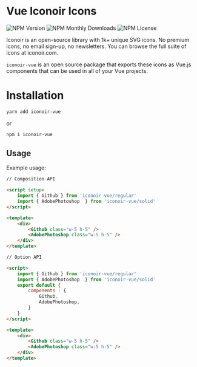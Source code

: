 # Vue Iconoir Icons

![NPM Version](https://img.shields.io/npm/v/iconoir-vue?style=flat-square) ![NPM Monthly Downloads](https://img.shields.io/npm/dm/iconoir-vue?style=flat-square) ![NPM License](https://img.shields.io/npm/l/iconoir-vue?style=flat-square)
 
Iconoir is an open-source library with 1k+ unique SVG icons. No premium icons, no email sign-up, no newsletters. You can browse the full suite of icons at iconoir.com.

`iconoir-vue` is an open source package that exports these icons as Vue.js components that can be used in all of your Vue projects.

# Installation
```bash
yarn add iconoir-vue
```
or
```bash
npm i iconoir-vue
```

## Usage

Example usage:
```html
// Composition API

<script setup>
    import { Github } from 'iconoir-vue/regular'
    import { AdobePhotoshop  } from 'iconoir-vue/solid'
</script>

<template>
    <div>
        <Github class="w-5 h-5" />
        <AdobePhotoshop class="w-5 h-5" />
    </div>
</template>
```

```html
// Option API

<script>
    import { Github } from 'iconoir-vue/regular'
    import { AdobePhotoshop  } from 'iconoir-vue/solid'
    export default {
        components : {
            Github,
            AdobePhotoshop,
        } 
    }
</script>

<template>
    <div>
        <Github class="w-5 h-5" />
        <AdobePhotoshop class="w-5 h-5" />
    </div>
</template>
```
